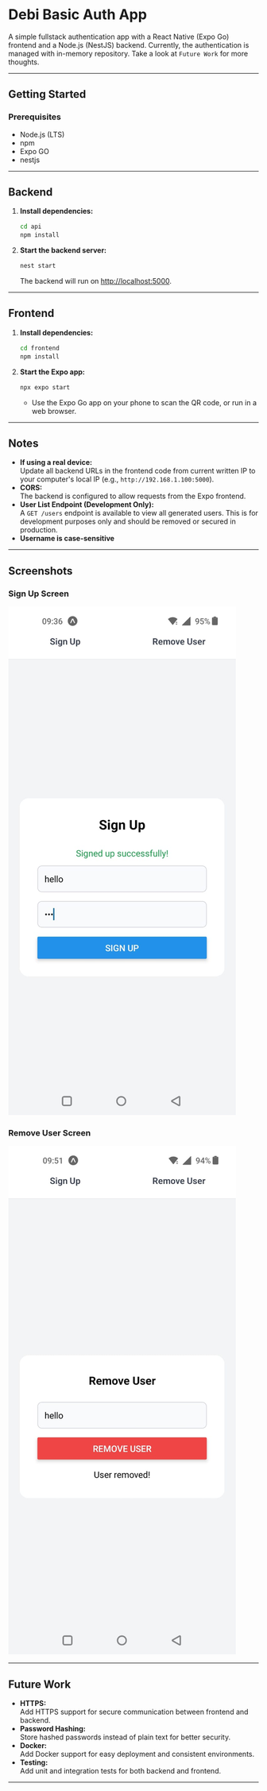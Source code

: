 # Debi Basic Auth App

A simple fullstack authentication app with a React Native (Expo Go) frontend and a Node.js (NestJS) backend.
Currently, the authentication is managed with in-memory repository. Take a look at `Future Work` for more thoughts.

---

## Getting Started

### Prerequisites

- Node.js (LTS)
- npm
- Expo GO
- nestjs

---

## Backend

1. **Install dependencies:**
   ```sh
   cd api
   npm install
   ```

2. **Start the backend server:**
   ```sh
   nest start
   ```
   The backend will run on [http://localhost:5000](http://localhost:5000).

---

## Frontend

1. **Install dependencies:**
   ```sh
   cd frontend
   npm install
   ```

2. **Start the Expo app:**
   ```sh
   npx expo start
   ```
   - Use the Expo Go app on your phone to scan the QR code, or run in a web browser.

---

## Notes

- **If using a real device:**  
  Update all backend URLs in the frontend code from current written IP to your computer's local IP (e.g., `http://192.168.1.100:5000`).
- **CORS:**  
  The backend is configured to allow requests from the Expo frontend.
- **User List Endpoint (Development Only):**  
  A `GET /users` endpoint is available to view all generated users. This is for development purposes only and should be removed or secured in production.
- **Username is case-sensitive**

---

## Screenshots

### Sign Up Screen

![Sign Up Screen](assets/SignUpScreen.jpeg)

### Remove User Screen

![Remove User Screen](assets/removeUserScreen.jpeg)

---


## Future Work

- **HTTPS:**  
  Add HTTPS support for secure communication between frontend and backend.
- **Password Hashing:**  
  Store hashed passwords instead of plain text for better security.
- **Docker:**  
  Add Docker support for easy deployment and consistent environments.
- **Testing:**  
  Add unit and integration tests for both backend and frontend.

---
